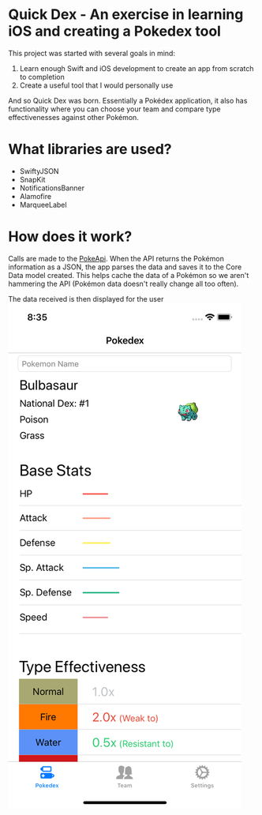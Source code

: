 # Quick Dex - An exercise in learning iOS and creating a Pokedex tool
This project was started with several goals in mind: 
  1. Learn enough Swift and iOS development to create an app from scratch to completion
  2. Create a useful tool that I would personally use

And so Quick Dex was born. Essentially a Pokédex application, it also has functionality
where you can choose your team and compare type effectivenesses against other Pokémon.

# What libraries are used?
  - SwiftyJSON
  - SnapKit
  - NotificationsBanner
  - Alamofire
  - MarqueeLabel

# How does it work?
Calls are made to the [PokeApi](https://pokeapi.co/). When the API returns the Pokémon information as a JSON, the app parses the data and saves it to the Core Data model created. This helps cache the data of a Pokémon so we aren't hammering the API (Pokémon data doesn't really change all too often).

The data received is then displayed for the user ![pokedex main view](https://github.com/ppourmand/QuickDex/blob/master/screenshots/pokedex.png) 
